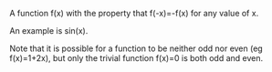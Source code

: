 A function f(x) with the property that f(-x)=-f(x) for any value of x.

An example is sin(x).

Note that it is possible for a function to be neither odd nor even (eg
f(x)=1+2x), but only the trivial function f(x)=0 is both odd and even.
